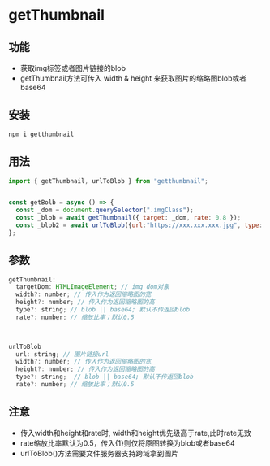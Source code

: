 # getThumbnail


## 功能
- 获取img标签或者图片链接的blob
- getThumbnail方法可传入 width & height 来获取图片的缩略图blob或者base64

## 安装

```bash
npm i getthumbnail
```

## 用法

```javascript
import { getThumbnail, urlToBlob } from "getthumbnail";


const getBolb = async () => {
  const _dom = document.querySelector(".imgClass");
  const _blob = await getThumbnail({ target: _dom, rate: 0.8 });
  const _blob2 = await urlToBlob({url:"https://xxx.xxx.xxx.jpg", type: "base64", rate: 0.8});
};

```

## 参数
```javascript
getThumbnail:
  targetDom: HTMLImageElement; // img dom对象
  width?: number; // 传入作为返回缩略图的宽
  height?: number; // 传入作为返回缩略图的高
  type?: string; // blob || base64; 默认不传返回blob
  rate?: number; // 缩放比率；默认0.5
 


urlToBlob  
  url: string; // 图片链接url
  width?: number; // 传入作为返回缩略图的宽
  height?: number; // 传入作为返回缩略图的高
  type?: string;  // blob || base64; 默认不传返回blob
  rate?: number; // 缩放比率；默认0.5
```
## 注意
- 传入width和height和rate时, width和height优先级高于rate,此时rate无效
- rate缩放比率默认为0.5，传入{1}则仅将原图转换为blob或者base64
- urlToBlob()方法需要文件服务器支持跨域拿到图片